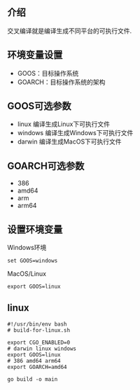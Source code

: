 ## 介绍
交叉编译就是编译生成不同平台的可执行文件.



## 环境变量设置

* GOOS：目标操作系统
* GOARCH：目标操作系统的架构



## GOOS可选参数

* linux  编译生成Linux下可执行文件
* windows 编译生成Windows下可执行文件
* darwin 编译生成MacOS下可执行文件



## GOARCH可选参数

* 386 
* amd64 
* arm
* arm64



## 设置环境变量

Windows环境
```
set GOOS=windows
```

MacOS/Linux
```
export GOOS=linux
```



## linux

```shell
#!/usr/bin/env bash
# build-for-linux.sh

export CGO_ENABLED=0
# darwin linux windows
export GOOS=linux
# 386 amd64 arm64
export GOARCH=amd64

go build -o main
```

